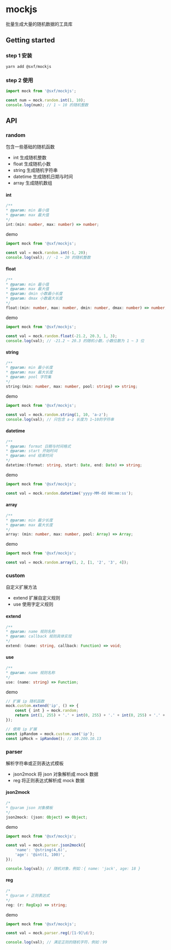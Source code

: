 # mockjs

批量生成大量的随机数据的工具库


## Getting started

### step 1 安装

```shell
yarn add @sxf/mockjs
```

### step 2 使用

```ts
import mock from '@sxf/mockjs';

const num = mock.random.int(1, 10);
console.log(num); // 1 ~ 10 的随机整数
```

## API 
###  random
包含一些基础的随机函数
- int 生成随机整数
- float 生成随机小数
- string 生成随机字符串
- datetime 生成随机日期与时间
- array 生成随机数组

#### int
```ts
/**
* @param: min 最小值
* @param: max 最大值
*/
int:(min: number, max: number) => number;
```
demo
```ts
import mock from '@sxf/mockjs';

const val = mock.random.int(-1, 20);
console.log(val); // -1 ~ 20 的随机整数
```

#### float
```ts
/**
* @param: min 最小值
* @param: max 最大值
* @param: dmin 小数最小长度
* @param: dmax 小数最大长度
*/
float:(min: number, max: number, dmin: number, dmax: number) => number;
```
demo
```ts
import mock from '@sxf/mockjs';

const val = mock.random.float(-21.2, 20.3, 1, 3);
console.log(val); // -21.2 ~ 20.3 的随机小数，小数位数为 1 ~ 3 位
```

#### string
```ts
/**
* @param: min 最小长度
* @param: max 最大长度
* @param: pool 字符集
*/
string:(min: number, max: number, pool: string) => string;
```
demo
```ts
import mock from '@sxf/mockjs';

const val = mock.random.string(1, 10, 'a-z');
console.log(val); // 只包含 a-z 长度为 1~10的字符串
```

#### datetime
```ts
/**
* @param: format 日期与时间格式
* @param: start 开始时间
* @param: end 结束时间
*/
datetime:(format: string, start: Date, end: Date) => string;
```
demo
```ts
import mock from '@sxf/mockjs';

const val = mock.random.datetime('yyyy-MM-dd HH:mm:ss');
```
#### array
```ts
/**
* @param: min 最少长度
* @param: max 最大长度
*/
array: (min: number, max: number, pool: Array) => Array;
```
demo
```ts
import mock from '@sxf/mockjs';

const val = mock.random.array(1, 2, [1, '2', '3', 4]);
```

### custom
自定义扩展方法
- extend 扩展自定义规则
- use 使用字定义规则

#### extend
```ts
/**
* @param: name 规则名称
* @param: callback 规则具体实现
*/
extend: (name: string, callback: Function) => void;
```

#### use
```ts
/**
* @param: name 规则名称
*/
use: (name: string) => Function;
```
demo
```ts
// 扩展 ip 随机函数
mock.custom.extend('ip', () => {
    const { int } = mock.random;
    return int(1, 255) + '.' + int(0, 255) + '.' + int(0, 255) + '.' + int(0, 255);
});

// 使用 ip 扩展
const ipRandom = mock.custom.use('ip');
const ipMock = ipRandom(); // 10.200.10.13
```

### parser
解析字符串或正则表达式模板
- json2mock 将 json 对象解析成 mock 数据
- reg 将正则表达式解析成 mock 数据

#### json2mock
```ts
/*
* @param json 对象模板
*/
json2mock: (json: Object) => Object;
```
demo
```ts
import mock from '@sxf/mockjs';

const val = mock.parser.json2mock({ 
	'name': '@string(4,6)',
	'age': '@int(1, 100)',
});

console.log(val); // 随机对象，例如：{ name: 'jack', age: 18 }
```
#### reg
```ts
/*
* @param r 正则表达式
*/
reg: (r: RegExp) => string;
```
demo
```ts
import mock from '@sxf/mockjs';

const val = mock.parser.reg(/[1-9]\d/);

console.log(val); // 满足正则的随机字符，例如：99
```